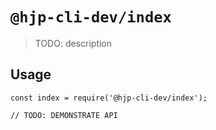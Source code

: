 # `@hjp-cli-dev/index`

> TODO: description

## Usage

```
const index = require('@hjp-cli-dev/index');

// TODO: DEMONSTRATE API
```
